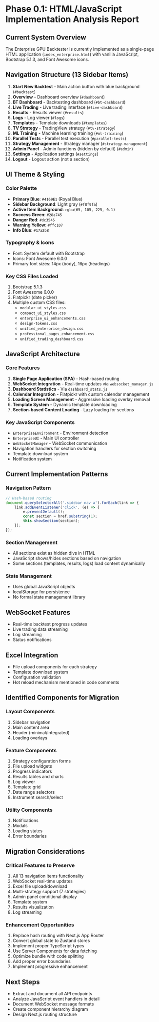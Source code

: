 # Phase 0.1: HTML/JavaScript Implementation Analysis Report

## Current System Overview

The Enterprise GPU Backtester is currently implemented as a single-page HTML application (`index_enterprise.html`) with vanilla JavaScript, Bootstrap 5.1.3, and Font Awesome icons.

## Navigation Structure (13 Sidebar Items)

1. **Start New Backtest** - Main action button with blue background (`#backtest`)
2. **Overview** - Dashboard overview (`#dashboard`)
3. **BT Dashboard** - Backtesting dashboard (`#bt-dashboard`)
4. **Live Trading** - Live trading interface (`#live-dashboard`)
5. **Results** - Results viewer (`#results`)
6. **Logs** - Log viewer (`#logs`)
7. **Templates** - Template downloads (`#templates`)
8. **TV Strategy** - TradingView strategy (`#tv-strategy`)
9. **ML Training** - Machine learning training (`#ml-training`)
10. **Parallel Tests** - Parallel test execution (`#parallel-tests`)
11. **Strategy Management** - Strategy manager (`#strategy-management`)
12. **Admin Panel** - Admin functions (hidden by default) (`#admin`)
13. **Settings** - Application settings (`#settings`)
14. **Logout** - Logout action (not a section)

## UI Theme & Styling

### Color Palette
- **Primary Blue**: `#4169E1` (Royal Blue)
- **Sidebar Background**: Light gray (`#f8f9fa`)
- **Active Item Background**: `rgba(65, 105, 225, 0.1)`
- **Success Green**: `#28a745`
- **Danger Red**: `#dc3545`
- **Warning Yellow**: `#ffc107`
- **Info Blue**: `#17a2b8`

### Typography & Icons
- Font: System default with Bootstrap
- Icons: Font Awesome 6.0.0
- Primary font sizes: 14px (body), 16px (headings)

### Key CSS Files Loaded
1. Bootstrap 5.1.3
2. Font Awesome 6.0.0
3. Flatpickr (date picker)
4. Multiple custom CSS files:
   - `modular_ui_styles.css`
   - `compact_ui_styles.css`
   - `enterprise_ui_enhancements.css`
   - `design-tokens.css`
   - `unified_enterprise_design.css`
   - `professional_pages_enhancement.css`
   - `unified_trading_dashboard.css`

## JavaScript Architecture

### Core Features
1. **Single Page Application (SPA)** - Hash-based routing
2. **WebSocket Integration** - Real-time updates via `websocket_manager.js`
3. **Dashboard Statistics** - Via `dashboard_stats.js`
4. **Calendar Integration** - Flatpickr with custom calendar management
5. **Loading Screen Management** - Aggressive loading overlay removal
6. **Template System** - Dynamic template downloading
7. **Section-based Content Loading** - Lazy loading for sections

### Key JavaScript Components
- `EnterpriseEnvironment` - Environment detection
- `EnterpriseUI` - Main UI controller
- `WebSocketManager` - WebSocket communication
- Navigation handlers for section switching
- Template download system
- Notification system

## Current Implementation Patterns

### Navigation Pattern
```javascript
// Hash-based routing
document.querySelectorAll('.sidebar nav a').forEach(link => {
    link.addEventListener('click', (e) => {
        e.preventDefault();
        const section = href.substring(1);
        this.showSection(section);
    });
});
```

### Section Management
- All sections exist as hidden divs in HTML
- JavaScript shows/hides sections based on navigation
- Some sections (templates, results, logs) load content dynamically

### State Management
- Uses global JavaScript objects
- localStorage for persistence
- No formal state management library

## WebSocket Features
- Real-time backtest progress updates
- Live trading data streaming
- Log streaming
- Status notifications

## Excel Integration
- File upload components for each strategy
- Template download system
- Configuration validation
- Hot reload mechanism mentioned in code comments

## Identified Components for Migration

### Layout Components
1. Sidebar navigation
2. Main content area
3. Header (minimal/integrated)
4. Loading overlays

### Feature Components
1. Strategy configuration forms
2. File upload widgets
3. Progress indicators
4. Results tables and charts
5. Log viewer
6. Template grid
7. Date range selectors
8. Instrument search/select

### Utility Components
1. Notifications
2. Modals
3. Loading states
4. Error boundaries

## Migration Considerations

### Critical Features to Preserve
1. All 13 navigation items functionality
2. WebSocket real-time updates
3. Excel file upload/download
4. Multi-strategy support (7 strategies)
5. Admin panel conditional display
6. Template system
7. Results visualization
8. Log streaming

### Enhancement Opportunities
1. Replace hash routing with Next.js App Router
2. Convert global state to Zustand stores
3. Implement proper TypeScript types
4. Use Server Components for data fetching
5. Optimize bundle with code splitting
6. Add proper error boundaries
7. Implement progressive enhancement

## Next Steps
- Extract and document all API endpoints
- Analyze JavaScript event handlers in detail
- Document WebSocket message formats
- Create component hierarchy diagram
- Design Next.js routing structure